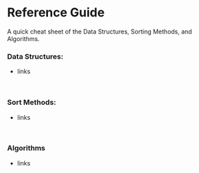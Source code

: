 # Reference Guide

A quick cheat sheet of the Data Structures, Sorting Methods, and Algorithms.

### Data Structures:
  - links
<br>

### Sort Methods:
  - links
<br>

### Algorithms
  - links
<br>

